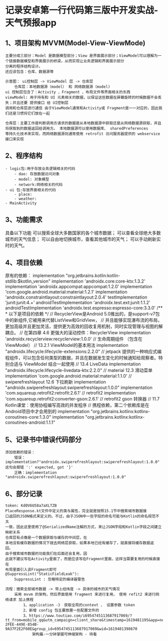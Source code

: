 # 记录安卓第一行代码第三版中开发实战-天气预报app
##  1、项目架构 MVVM(Model-View-ViewMode)
    主要分成三部分：Model 是数据模型部分；View 是界面展示部分；ViewModel可以理解为一个链接数据模型和界面展示的桥梁，从而实现让业务逻辑和界面展示部分
    分离的程序结构设计。
    还应该包含：仓库、数据源等
    
    示意图： ui控制层 -> ViewModel 层 -> 仓库层
        仓库层：本地数据源（model） 和 网络数据源（model)
    ui 控制层包含了：Activity 、Fragment 、布局文件等界面相关的东西 
    viewModel: 用于持有和 UI 元素相关的数据，以保证这些数据在屏幕旋转的时候数据不会丢失；并且还要 提供接口 给 UI控制层 
    调用和仓库层进行通信 由于ViewModel通常和Activity或 Fragment是一一对应的，因此我们还是习惯将它们放在一起
    
    仓库层：主要工作是判断调用方请求的数据是从本地数据源中获取还是从网络数据源获取，并且将获取到的数据返回给调用方。 本地数据源可以使用数据库、 sharedPreferences 
    等持久化技术来实现，而网络数据源则通常使用 retrofit 访问服务器提供的 webservice 接口来实现

## 2、程序结构
    - logic包:用于存放业务逻辑相关的代码
        - dao: 存放数据访问对象 
        - model: 对象模型 
        - network:网络相关的代码
    - ui 包:存放界面相关的代码
        - place: 
        - weather:
    - MainActivity
    
## 3、功能需求
具备以下功能
    可以搜索全球大多数国家的各个城市数据；
    可以查看全球绝大多数城市的天气信息；
    可以自由地切换城市，查看其他城市的天气；
    可以手动刷新实时的天气。
      
## 4、项目依赖
   原有的依赖：
        implementation "org.jetbrains.kotlin:kotlin-stdlib:$kotlin_version"
        implementation 'androidx.core:core-ktx:1.3.2'
        implementation 'androidx.appcompat:appcompat:1.2.0'
        implementation 'com.google.android.material:material:1.2.1'
        implementation 'androidx.constraintlayout:constraintlayout:2.0.4'
        testImplementation 'junit:junit:4.+'
        androidTestImplementation 'androidx.test.ext:junit:1.1.2'
        androidTestImplementation 'androidx.test.espresso:espresso-core:3.3.0'
        /**
        *  以下是项目的依赖
        */
       // RecyclerView是Android 5.0推出的，是support-v7包中的新组件,它被用来代替ListView和GridView，
       // 并且能够实现瀑布流的布局，更加高级并且更加灵活，提供更为高效的回收复用机制，同时实现管理与视图的解耦合。
       // 在第四章 4.6 更强大的滚动控件：RecyclerView
       implementation 'androidx.recyclerview:recyclerview:1.0.0'
       // 生命周期组件 （包含在 ViewModel）
       // 13.2.1 ViewModel的基本用法
       implementation "androidx.lifecycle:lifecycle-extensions:2.2.0"
       // jetpack 提供的一种响应式编程组件，可以包含任何类型的数据，并且在数据发生变化的时候通知给观察者。特别合适与 ViewModel 结合一起使用
       // 13.4 LiveData
       implementation "androidx.lifecycle:lifecycle-livedata-ktx:2.2.0"
       // material 12.3 滑动菜单
       implementation 'com.google.android.material:material:1.1.0'
       // swiperefreshlayout 12.6 下拉刷新
       implementation "androidx.swiperefreshlayout:swiperefreshlayout:1.0.0"
       implementation 'com.squareup.retrofit2:retrofit:2.6.1' // retrofit2
       implementation 'com.squareup.retrofit2:converter-gson:2.6.1' // retrofit2 gson 转换器
       // 11.7 Kotlin课堂：使用协程编写高效的并发程序
       // 携程依赖，第二个依赖库是在Android项目中才会用到的
       implementation "org.jetbrains.kotlinx:kotlinx-coroutines-core:1.3.0"
       implementation "org.jetbrains.kotlinx:kotlinx-coroutines-android:1.1.1"
## 5、记录书中错误代码部分
    添加依赖的错误：
        错误：implementation?"androidx.swiperefreshlayout:swiperefreshlayout:1.0.0" 这句会报错 ':' expected, got '}'
        正确：implementation "androidx.swiperefreshlayout:swiperefreshlayout:1.0.0"
 
## 6、部分记录
    token: Kd0V6U58a7aXLTZB
    PlaceResponse.kt文件中定义的类与属性，完全就是按照15.1节中搜索城市数据接
    口返回的JSON格式来定义的。不过，由于JSON中一些字段的命名可能与Kotlin的命名规范不太
    一致，因此这里使用了@SerializedName注解的方式，来让JSON字段和Kotlin字段之间建立
    映射关系
    仓库层有点像是一个数据获取与缓存的中间层，在
    本地没有缓存数据的情况下就去网络层获取，如果本地已经有缓存了，就直接将缓存数据返
    回。
    由于搜索城市数据的功能我们在后面还会复用，因
    此就不建议写在Activity里面了，而是应该写在Fragment里面，这样当需要复用的时候直接在
    布局里面引入该Fragment即可
    @SuppressLint("StaticFieldLeak"):
        SuppressLint : 忽略特定的编译器警告
    
    流程：搜索全部城市数据 -> 带上经纬度 -> 具体的城市的天气情况 
        采用 mvvm 的架构，然后界面使用 fragment 来进行复用， 使用 refit2 来进行网络请求 加上携程
            1、application -》 获取全局的context 、 设置参数 token
            2、新增 config 包主要放置一些配置文件的
            3、https://www.toutiao.com/i6954745113687917069/?tt_from=mobile_qq&utm_campaign=client_share&timestamp=1619481195&app=news_article&utm_source=mobile_qq&utm_medium=toutiao_ios&use_new_style=1&req_id=20210427075315010151152031001F3095&share_token=ABCDC0A9-2FEE-449E-854B-9A37F2E2F60E&group_id=6954745113687917069&wid=1619481398670
                架构篇-一分钟掌握可伸缩架构 - 待看